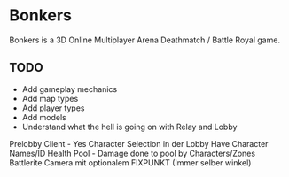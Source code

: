 # Bonkers

Bonkers is a 3D Online Multiplayer Arena Deathmatch / Battle Royal game.

## TODO
- Add gameplay mechanics
- Add map types
- Add player types
- Add models
- Understand what the hell is going on with Relay and Lobby

Prelobby Client - Yes
Character Selection in der Lobby
Have Character Names/ID
Health Pool - Damage done to pool by Characters/Zones
Battlerite Camera mit optionalem FIXPUNKT (Immer selber winkel)